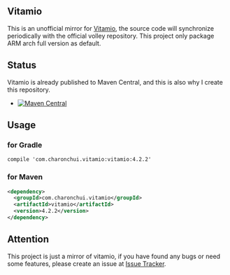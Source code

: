 Vitamio
---

This is an unofficial mirror for [Vitamio](https://www.vitamio.org/), the source code will synchronize periodically with the official volley repository.
This project only package ARM arch full version as default. 

## Status

Vitamio is already published to Maven Central, and this is also why I create this repository.                 
* [![Maven Central](http://img.shields.io/badge/2015.07.30-com.charonchui.vitamio:vitamio:4.2.2-brightgreen.svg)](https://oss.sonatype.org/content/repositories/releases/com/charonchui/vitamio/vitamio/4.2.2/)


## Usage

### for Gradle

```
compile 'com.charonchui.vitamio:vitamio:4.2.2'
```
### for Maven

```xml
<dependency>
  <groupId>com.charonchui.vitamio</groupId>
  <artifactId>vitamio</artifactId>
  <version>4.2.2</version>
</dependency>
```

## Attention  

This project is just a mirror of vitamio, if you have found any bugs or need some features, please create an issue at [Issue Tracker](https://github.com/yixia/VitamioBundle/issues).


